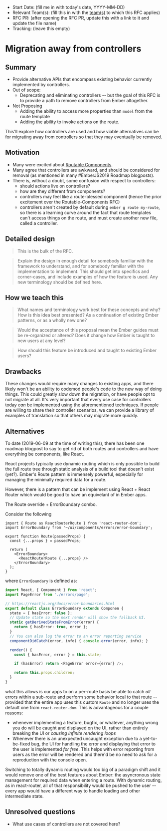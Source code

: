 - Start Date: (fill me in with today's date, YYYY-MM-DD)
- Relevant Team(s): (fill this in with the [team(s)](README.md#relevant-teams) to which this RFC applies)
- RFC PR: (after opening the RFC PR, update this with a link to it and update the file name)
- Tracking: (leave this empty)

# Migration away from controllers

## Summary

 - Provide alternative APIs that encompass existing behavior currently implemented by controllers.
 - Out of scope:
   - Deprecating and eliminating controllers -- but the goal of this RFC is to provide a path to remove controllers from Ember altogether. 
 - Not Proposing
   - Adding the ability to access more properties than `model` from the route template
   - Adding the ability to invoke actions on the route.
   
This'll explore how controllers are used and how viable alternatives can be for migrating away from controllers so that they may eventually be removed.

## Motivation

 - Many were excited about [Routable Components](https://github.com/ef4/rfcs/blob/routeable-components/active/0000-routeable-components.md).
 - Many agree that controllers are awkward, and should be considered for removal (as mentioned in many #EmberJS2019 Roadmap blogposts).
 - There is, without a doubt, some confusion with respect to controllers:
   - should actions live on controllers?
   - how are they different from components?
   - controllers may feel like a route-blessed component (hence the prior excitement over the Routable-Components RFC)
   - controllers aren't created by default during `ember g route my-route`, so there is a learning curve around the fact that route templates can't access things on the route, and must create another new file, called a controller.


## Detailed design

> This is the bulk of the RFC.

> Explain the design in enough detail for somebody
familiar with the framework to understand, and for somebody familiar with the
implementation to implement. This should get into specifics and corner-cases,
and include examples of how the feature is used. Any new terminology should be
defined here.

## How we teach this

> What names and terminology work best for these concepts and why? How is this
idea best presented? As a continuation of existing Ember patterns, or as a
wholly new one?

> Would the acceptance of this proposal mean the Ember guides must be
re-organized or altered? Does it change how Ember is taught to new users
at any level?

> How should this feature be introduced and taught to existing Ember
users?

## Drawbacks

These changes would require many changes to existing apps, and there likely won't be an ability to codemod people's code to the new way of doing things. This could greatly slow down the migration, or have people opt to not migrate at all. It's very important that every use case for controllers today _can_ be implemented using the aforementioned techniques. If people are willing to share their controller scenarios, we can provide a library of examples of translation so that others may migrate more quickly.

## Alternatives

To date (2019-06-09 at the time of writing this), there has been one roadmap blogpost to say to get rid of both routes and controllers and have everything be components, like React.  

React projects typically use dynamic routing which is only possible to build the full route tree through static analysis of a build tool that doesn't exist (yet?). Ember's Route pattern is immensely powerful, especially for managing the minimally required data for a route.

However, there is a pattern that can be implement using React + React Router which would be good to have an equivelant of in Ember apps.

The Route override + ErrorBoundary combo.

Consider the following 

```tsx
import { Route as ReactRouterRoute } from 'react-router-dom';
import ErrorBoundary from '~/ui/components/errors/error-boundary';

export function Route(passedProps) {
  const {...props } = passedProps;

  return (
    <ErrorBoundary>
      <ReactRouterRoute {...props} />
    </ErrorBoundary>
  );
}
```

where `ErrorBoundary` is defined as:
```ts
import React, { Component } from 'react';
import PageError from './errors/page';

// https://reactjs.org/docs/error-boundaries.html
export default class ErrorBoundary extends Componen {
  state = { hasError: false };
  // Update state so the next render will show the fallback UI.  
  static getDerivedStateFromError(error) {
    return { hasError: true, error };
  }
  // You can also log the error to an error reporting service
  componentDidCatch(error, info) { console.error(error, info); }

  render() {
    const { hasError, error } = this.state;

    if (hasError) return <PageError error={error} />;

    return this.props.children;
  }
}
```

what this allows is our apps to on a per-route basis be able to catch _all_ errors within a sub-route and perform some behavior local to that route -- provided that the entire app uses this custom `Route` and no longer uses the default one from `react-router-dom`. This is advantageous for a couple reasons:
 - whenever implementing a feature, bugfix, or whatever, anything wrong you do will be caught and displayed on the UI, rather than entirely breaking the UI or _causing infinite rendering loops_
 - Whenever there is an unexpected uncaught exception due to a yet-to-be-fixed bug, the UI for handling the error and displaying that error to the user is implemented _for free_. This helps with error reporting from users as the error will be rendered and there'd be no need to ask for a reproduction with the console open.

 Switching to totally dynamic routing would too big of a paradigm shift and it would remove one of the best features about Ember: the asyncronous state management for required data when entering a route. With dynamic routing, as in react-router, all of that responsibility would be pushed to the user -- every app would have a different way to handle loading and other intermediate state.

## Unresolved questions

 - What use cases of controllers are not covered here?

